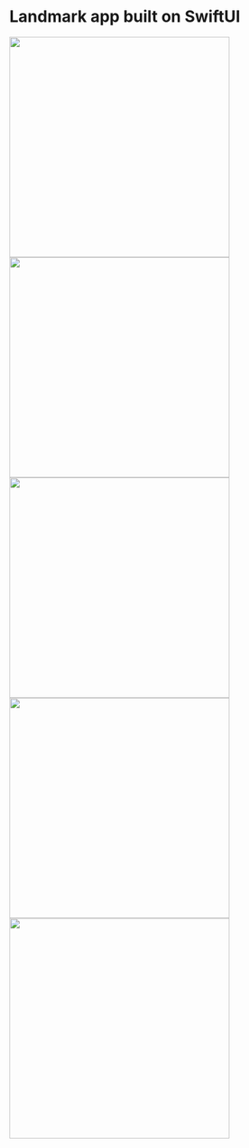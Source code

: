 # Landmark app built on SwiftUI

<img src="https://user-images.githubusercontent.com/17071211/205443240-ace3b323-c5b4-4372-b6f6-80df31933136.png" width="390"/>
<img src="https://user-images.githubusercontent.com/17071211/205443238-55577771-eec1-4886-b25b-f9fce33bc939.png" width="390"/>
<img src="https://user-images.githubusercontent.com/17071211/205443236-e6589d43-611c-41cc-bf30-603d09951a42.png" width="390"/>
<img src="https://user-images.githubusercontent.com/17071211/205443231-d06730a7-c905-4b0d-8e0b-38a7c132efe2.png" width="390"/>
<img src="https://user-images.githubusercontent.com/17071211/205443223-86ecbfad-7693-4f22-b7e2-68b88c7221ff.png" width="390"/>
